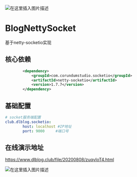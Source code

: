 ![在这里插入图片描述](https://imgconvert.csdnimg.cn/aHR0cHM6Ly93d3cuZGxibG9nLmNsdWIvZmlsZS8yMDIwMDQyNS9welBtaUhzay5wbmc?x-oss-process=image/format,png)
# BlogNettySocket
基于netty-socketio实现

## 核心依赖
``` xml
		<dependency>
			<groupId>com.corundumstudio.socketio</groupId>
			<artifactId>netty-socketio</artifactId>
			<version>1.7.7</version>
		</dependency>
```

## 基础配置

``` yml
# socket服务端配置
club.dlblog.socketio:
        host: localhost #IP地址
        port: 9000     #端口号
```
## 在线演示地址
https://www.dlblog.club/file/20200808/zuqvIoT4.html

![在这里插入图片描述](https://img-blog.csdnimg.cn/2020080815001088.png?x-oss-process=image/watermark,type_ZmFuZ3poZW5naGVpdGk,shadow_10,text_aHR0cHM6Ly9ibG9nLmNzZG4ubmV0L3FxXzQyMjcxNTYx,size_16,color_FFFFFF,t_70)
